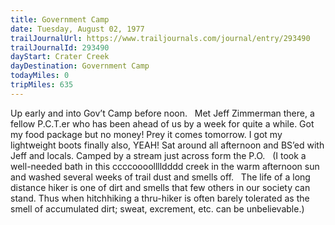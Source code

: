```yaml
---
title: Government Camp
date: Tuesday, August 02, 1977
trailJournalUrl: https://www.trailjournals.com/journal/entry/293490
trailJournalId: 293490
dayStart: Crater Creek
dayDestination: Government Camp
todayMiles: 0
tripMiles: 635
---
```

Up early and into Gov’t Camp before noon.   Met Jeff Zimmerman there, a fellow P.C.T.er who has been ahead of us by a week for quite a while. Got my food package but no money! Prey it comes tomorrow. I got my lightweight boots finally also, YEAH! Sat around all afternoon and BS’ed with Jeff and locals. Camped by a stream just across form the P.O.   (I took a well-needed bath in this ccccoooolllldddd creek in the warm afternoon sun and washed several weeks of trail dust and smells off.   The life of a long distance hiker is one of dirt and smells that few others in our society can stand. Thus when hitchhiking a thru-hiker is often barely tolerated as the smell of accumulated dirt; sweat, excrement, etc. can be unbelievable.)
